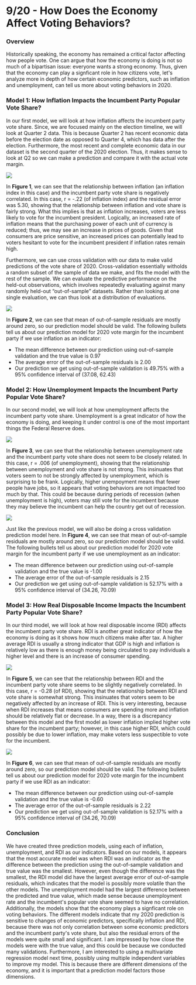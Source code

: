 
# 9/20 - How Does the Economy Affect Voting Behaviors?

### Overview
Historically speaking, the economy has remained a critical factor affecting how people vote. One can argue that how the economy is doing is not so much of a bipartisan issue: everyone wants a strong economy. Thus, given that the economy can play a signficant role in how citizens vote, let's analyze more in depth of how certain economic predictors, such as inflation and unemployment, can tell us more about voting behaviors in 2020. 

### Model 1: How Inflation Impacts the Incumbent Party Popular Vote Share?
In our first model, we will look at how inflation affects the incumbent party vote share. Since, we are focused mainly on the election timeline, we will look at Quarter 2 data. This is because Quarter 2 has recent economic data before the election date as opposed to Quarter 4, which has data after the election. Furthermore, the most recent and complete economic data in our dataset is the second quarter of the 2020 election. Thus, it makes sense to look at Q2 so we can make a prediction and compare it with the actual vote margin. 

![](../figures/voteshar&inflation.png)

In **Figure 1**, we can see that the relationship between inflation (an inflation index in this case) and the incumbent party vote share is negatively correlated. In this case, r = -.22 (of inflation index) and the residual error was 5.30, showing that the relationship between inflation and vote share is fairly strong. What this implies is that as inflation increases, voters are less likely to vote for the incumbent president. Logically, an increased rate of inflation means that the purchasing power of each unit of currency is reduced; thus, we may see an increase in prices of goods. Given that consumers are price sensitive, an increased prices can potentially lead to voters hesitant to vote for the incumbent president if inflation rates remain high. 

Furthermore, we can use cross validation with our data to make valid predictions of the vote share of 2020. Cross-validation essentially witholds a random subset of the sample of data we make, and fits the model with the rest of the sample. We can evaluate the predictive performance on the held-out observations, which involves repeatedly evaluating against many randomly held-out “out-of-sample” datasets. Rather than looking at one single evaluation, we can thus look at a distribution of evaluations. 

![](../figures/hist_infvs.png)

In **Figure 2**, we can see that mean of out-of-sample residuals are mostly around zero, so our prediction model should be valid. The following bullets tell us about our prediction model for 2020 vote margin for the incumbent party if we use inflation as an indicator: 

+ The mean difference between our prediction using out-of-sample validation and the true value is 0.97
+ The average error of the out-of-sample residuals is 2.00
+ Our prediction we get using out-of-sample validation is 49.75% with a 95% confidence interval of (37.08, 62.43)

### Model 2: How Unemployment Impacts the Incumbent Party Popular Vote Share?
In our second model, we will look at how unemployment affects the incumbent party vote share. Unemployment is a great indicator of how the economy is doing, and keeping it under control is one of the most important things the Federal Reserve does.

![](../figures/voteshare&unemployment.png)

In **Figure 3**, we can see that the relationship between unemployment rate and the incumbent party vote share does not seem to be closely related. In this case, r = .006 (of unemployment), showing that the relationship between unemployment and vote share is not strong. This insinuates that voters seem to not be strongly affected by unemployment, which is surprising to be frank. Logically, higher unempoyment means that fewer people have jobs, so it appears that voting behaviors are not impacted too much by that. This could be because during periods of recession (when unemployment is high), voters may still vote for the incumbent because they may believe the incumbent can help the country get out of recession. 

![](../figures/hist_unevs.png)

Just like the previous model, we will also be doing a cross validation prediction model here. In **Figure 4**, we can see that mean of out-of-sample residuals are mostly around zero, so our prediction model should be valid. The following bullets tell us about our prediction model for 2020 vote margin for the incumbent party if we use unemployment as an indicator: 

+ The mean difference between our prediction using out-of-sample validation and the true value is -1.00
+ The average error of the out-of-sample residuals is 2.15
+ Our prediction we get using out-of-sample validation is 52.17% with a 95% confidence interval of (34.26, 70.09)

### Model 3: How Real Disposable Income Impacts the Incumbent Party Popular Vote Share?
In our third model, we will look at how real disposable income (RDI) affects the incumbent party vote share. RDI is another great indicator of how the economy is doing as it shows how much citizens make after tax. A higher average RDI is usually a strong indicator that GDP is high and inflation is relatively low as there is enough money being circulated to pay individuals a higher level and there is an increase of consumer spending. 

![](../figures/voteshare&rdi.png)

In **Figure 5**, we can see that the relationship between RDI and the incumbent party vote share seems to be slightly negatively correlated. In this case, r = -0.28 (of RDI), showing that the relationship between RDI and vote share is somewhat strong. This insinuates that voters seem to be negatively affected by an increase of RDI. This is very interesting, because when RDI increases that means consumers are spending more and inflation should be relatively flat or decrease. In a way, there is a discrepancy between this model and the first model as lower inflation implied higher vote share for the incumbent party; however, in this case higher RDI, which could possibly be due to lower inflation, may make voters less suspectible to vote for the incumbent. 

![](../figures/hist_rdivs.png)

In **Figure 6**, we can see that mean of out-of-sample residuals are mostly around zero, so our prediction model should be valid. The following bullets tell us about our prediction model for 2020 vote margin for the incumbent party if we use RDI as an indicator: 

+ The mean difference between our prediction using out-of-sample validation and the true value is -0.60
+ The average error of the out-of-sample residuals is 2.22
+ Our prediction we get using out-of-sample validation is 52.17% with a 95% confidence interval of (34.26, 70.09)

### Conclusion

We have created three prediction models, using each of inflation, unemployment, and RDI as our indicators. Based on our models, it appears that the most accurate model was when RDI was an indicator as the difference between the prediction using the out-of-sample validation and true value was the smallest. However, even though the difference was the smallest, the RDI model did have the largest average error of out-of-sample residuals, which indicates that the model is possibly more volatile than the other models. The unemployment model had the largest difference between the predicted and true value, which made sense because unemployment rate and the incumbent's popular vote share seemed to have no correlation. Additionally, the models show that the economy plays a signficant role on voting behaviors. The different models indicate that my 2020 prediction is sensitive to changes of economic predictors, specifically inflation and RDI, because there was not only correlation between some economic predictors and the incumbent party's vote share, but also the residual errors of the models were quite small and significant. I am impressed by how close the models were with the true value, and this could be because we conducted many validations. Furthermore, I am interested to using a multivariate regression model next time, possibly using multiple independent variables to improve my model. This is because there are different dimensions of the economy, and it is important that a prediction model factors those dimensions. 





